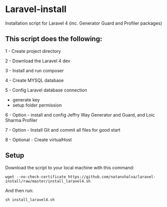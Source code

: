 Laravel-install
===============



 Installation script for Laravel 4 (inc. Generator Guard and Profiler packages)


## This script does the following:

1 - Create project directory 

2 - Download the Laravel 4 dev 

3 - Install and run composer 

4 - Create MYSQL database 

5 - Config Laravel database connection 
  * generate key
  * setup folder permission

6 - Option - install and config Jeffry Way Generator and Guard, and Loic Sharma Profiler

7 - Option - Install Git and commit all files for good start

8 - Optional - Create virtualHost 

## Setup

Download the script to your local machine with this command: 

    wget --no-check-certificate https://github.com/natanshalva/laravel-install/raw/master/install_laravel4.sh 


And then run:

    sh install_laravel4.sh
